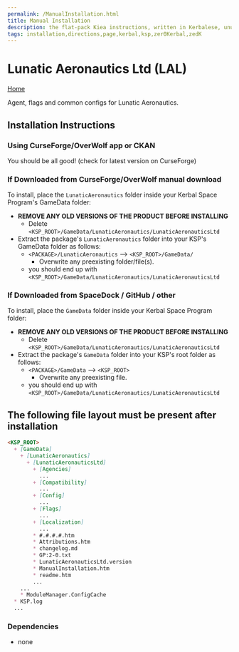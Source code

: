 ```yaml
---
permalink: /ManualInstallation.html
title: Manual Installation
description: the flat-pack Kiea instructions, written in Kerbalese, unusally present
tags: installation,directions,page,kerbal,ksp,zer0Kerbal,zedK
---
```

<!-- ManualInstallation.md v1.1.8.1
Lunatic Aeronautics Ltd (LAL)
created: 01 Oct 2019
updated: 29 Jul 2022 -->

<!-- based upon work by Lisias -->

# Lunatic Aeronautics Ltd (LAL)

[Home](./index.md)

Agent, flags and common configs for Lunatic Aeronautics.

## Installation Instructions

### Using CurseForge/OverWolf app or CKAN

You should be all good! (check for latest version on CurseForge)

### If Downloaded from CurseForge/OverWolf manual download

To install, place the `LunaticAeronautics` folder inside your Kerbal Space Program's GameData folder:

* **REMOVE ANY OLD VERSIONS OF THE PRODUCT BEFORE INSTALLING**
  * Delete `<KSP_ROOT>/GameData/LunaticAeronautics/LunaticAeronauticsLtd`
* Extract the package's `LunaticAeronautics` folder into your KSP's GameData folder as follows:
  * `<PACKAGE>/LunaticAeronautics` --> `<KSP_ROOT>/GameData/`
    * Overwrite any preexisting folder/file(s).
  * you should end up with `<KSP_ROOT>/GameData/LunaticAeronautics/LunaticAeronauticsLtd`

### If Downloaded from SpaceDock / GitHub / other

To install, place the `GameData` folder inside your Kerbal Space Program folder:

* **REMOVE ANY OLD VERSIONS OF THE PRODUCT BEFORE INSTALLING**
  * Delete `<KSP_ROOT>/GameData/LunaticAeronautics/LunaticAeronauticsLtd`
* Extract the package's `GameData` folder into your KSP's root folder as follows:
  * `<PACKAGE>/GameData` --> `<KSP_ROOT>`
    * Overwrite any preexisting file.
  * you should end up with `<KSP_ROOT>/GameData/LunaticAeronautics/LunaticAeronauticsLtd`

## The following file layout must be present after installation

```markdown
<KSP_ROOT>
  + [GameData]
    + [LunaticAeronautics]
      + [LunaticAeronauticsLtd]
        + [Agencies]
          ...
        + [Compatibility]
          ...
        + [Config]
          ...
        + [Flags]
          ...
        + [Localization]
          ...
        * #.#.#.#.htm
        * Attributions.htm
        * changelog.md
        * GP:2-0.txt
        * LunaticAeronauticsLtd.version
        * ManualInstallation.htm
        * readme.htm
        ...
    ...
    * ModuleManager.ConfigCache
  * KSP.log
  ...
```

### Dependencies

* none